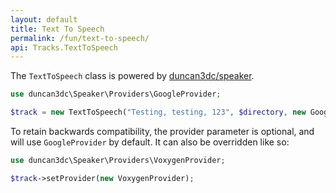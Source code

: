 ```yaml
---
layout: default
title: Text To Speech
permalink: /fun/text-to-speech/
api: Tracks.TextToSpeech
---
```


The `TextToSpeech` class is powered by [duncan3dc/speaker](//github.com/duncan3dc/speaker).

```php
use duncan3dc\Speaker\Providers\GoogleProvider;

$track = new TextToSpeech("Testing, testing, 123", $directory, new GoogleProvider);
```

To retain backwards compatibility, the provider parameter is optional, and will use `GoogleProvider` by default. It can also be overridden like so:

```php
use duncan3dc\Speaker\Providers\VoxygenProvider;

$track->setProvider(new VoxygenProvider);
```
